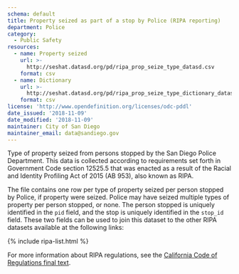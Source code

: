 ```yaml
---
schema: default
title: Property seized as part of a stop by Police (RIPA reporting)
department: Police
category:
  - Public Safety
resources:
  - name: Property seized
    url: >-
      http://seshat.datasd.org/pd/ripa_prop_seize_type_datasd.csv
    format: csv
  - name: Dictionary
    url: >-
      http://seshat.datasd.org/pd/ripa_prop_seize_type_dictionary_datasd.csv
    format: csv
license: 'http://www.opendefinition.org/licenses/odc-pddl'
date_issued: '2018-11-09'
date_modified: '2018-11-09'
maintainer: City of San Diego
maintainer_email: data@sandiego.gov
---
```

Type of property seized from persons stopped by the San Diego Police Department. This data is collected according to requirements set forth in Government Code section 12525.5 that was enacted as a result of the Racial and Identity Profiling Act of 2015 (AB 953), also known as RIPA.

<!--more-->

The file contains one row per type of property seized per person stopped by Police, if property were seized. Police may have seized multiple types of property per person stopped, or none. The person stopped is uniquely identified in the `pid` field, and the stop is uniquely identified in the `stop_id` field. These two fields can be used to join this dataset to the other RIPA datasets available at the following links:

{% include ripa-list.html %}

For more information about RIPA regulations, see the [California Code of Regulations final text](https://oag.ca.gov/sites/all/files/agweb/pdfs/ripa/stop-data-reg-final-text-110717.pdf?).